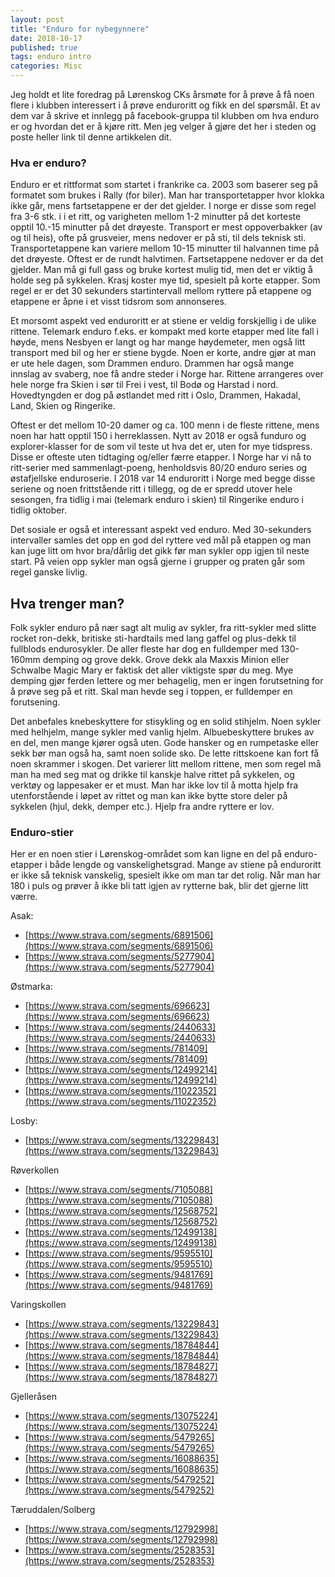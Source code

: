 ```yaml
---
layout: post
title: "Enduro for nybegynnere"
date: 2018-10-17
published: true
tags: enduro intro
categories: Misc
---
```


Jeg holdt et lite foredrag på Lørenskog CKs årsmøte for å prøve å få noen flere i klubben interessert i å prøve enduroritt og fikk en del spørsmål. Et av dem var å skrive et innlegg på facebook-gruppa til klubben om hva enduro er og hvordan det er å kjøre ritt. Men jeg velger å gjøre det her i steden og poste heller link til denne artikkelen dit. 

### Hva er enduro?

Enduro er et rittformat som startet i frankrike ca. 2003 som baserer seg på formatet som brukes i Rally (for biler). Man har transportetapper hvor klokka ikke går, mens fartsetappene er der det gjelder. I norge er disse som regel fra 3-6 stk. i i et ritt, og varigheten mellom 1-2 minutter på det korteste opptil 10.-15 minutter på det drøyeste. Transport er mest oppoverbakker (av og til heis), ofte på grusveier, mens nedover er på sti, til dels teknisk sti. Transportetappene kan variere mellom 10-15 minutter til halvannen time på det drøyeste. Oftest er de rundt halvtimen. Fartsetappene nedover er da det gjelder. Man må gi full gass og bruke kortest mulig tid, men det er viktig å holde seg på sykkelen. Krasj koster mye tid, spesielt på korte etapper. Som regel er er det 30 sekunders startintervall mellom ryttere på etappene og etappene er åpne i et visst tidsrom som annonseres. 

Et morsomt aspekt ved enduroritt er at stiene er veldig forskjellig i de ulike rittene. Telemark enduro f.eks. er kompakt med korte etapper med lite fall i høyde, mens Nesbyen er langt og har mange høydemeter, men også litt transport med bil og her er stiene bygde. Noen er korte, andre gjør at man er ute hele dagen, som Drammen enduro. Drammen har også mange innslag av svaberg, noe få andre steder i Norge har. Rittene arrangeres over hele norge fra Skien i sør til Frei i vest, til Bodø og Harstad i nord. Hovedtyngden er dog på østlandet med ritt i Oslo, Drammen, Hakadal, Land, Skien og Ringerike. 

Oftest er det mellom 10-20 damer og ca. 100 menn i de fleste rittene, mens noen har hatt opptil 150 i herreklassen. Nytt av 2018 er også funduro og explorer-klasser for de som vil teste ut hva det er, uten for mye tidspress. Disse er ofteste uten tidtaging og/eller færre etapper. I Norge har vi nå to ritt-serier med sammenlagt-poeng, henholdsvis 80/20 enduro series og østafjellske enduroserie. I 2018 var 14 enduroritt i Norge med begge disse seriene og noen frittstående ritt i tillegg, og de er spredd utover hele sesongen, fra tidlig i mai (telemark enduro i skien) til Ringerike enduro i tidlig oktober. 

Det sosiale er også et interessant aspekt ved enduro. Med 30-sekunders intervaller samles det opp en god del ryttere ved mål på etappen og man kan juge litt om hvor bra/dårlig det gikk før man sykler opp igjen til neste start. På veien opp sykler man også gjerne i grupper og praten går som regel ganske livlig. 

## Hva trenger man?

Folk sykler enduro på nær sagt alt mulig av sykler, fra ritt-sykler med slitte rocket ron-dekk, britiske sti-hardtails med lang gaffel og plus-dekk til fullblods endurosykler. De aller fleste har dog en fulldemper med 130-160mm demping og grove dekk. Grove dekk ala Maxxis Minion eller Schwalbe Magic Mary er faktisk det aller viktigste spør du meg. Mye demping gjør ferden lettere og mer behagelig, men er ingen forutsetning for å prøve seg på et ritt. Skal man hevde seg i toppen, er fulldemper en forutsening. 

Det anbefales knebeskyttere for stisykling og en solid stihjelm. Noen sykler med helhjelm, mange sykler med vanlig hjelm. Albuebeskyttere brukes av en del, men mange kjører også uten. Gode hansker og en rumpetaske eller sekk bør man også ha, samt noen solide sko. De lette rittskoene kan fort få noen skrammer i skogen. Det varierer litt mellom rittene, men som regel må man ha med seg mat og drikke til kanskje halve rittet på sykkelen, og verktøy og lappesaker er et must. Man har ikke lov til å motta hjelp fra utenforstående i løpet av rittet og man kan ikke bytte store deler på sykkelen (hjul, dekk, demper etc.). Hjelp fra andre ryttere er lov. 

### Enduro-stier

Her er en noen stier i Lørenskog-området som kan ligne en del på enduro-etapper i både lengde og vanskelighetsgrad. Mange av stiene på enduroritt er ikke så teknisk vanskelig, spesielt ikke om man tar det rolig. Når man har 180 i puls og prøver å ikke bli tatt igjen av rytterne bak, blir det gjerne litt værre. 

Asak: 
* [https://www.strava.com/segments/6891506](https://www.strava.com/segments/6891506)
* [https://www.strava.com/segments/5277904](https://www.strava.com/segments/5277904)

Østmarka:
* [https://www.strava.com/segments/696623](https://www.strava.com/segments/696623)
* [https://www.strava.com/segments/2440633](https://www.strava.com/segments/2440633)
* [https://www.strava.com/segments/781409](https://www.strava.com/segments/781409)
* [https://www.strava.com/segments/12499214](https://www.strava.com/segments/12499214)
* [https://www.strava.com/segments/11022352](https://www.strava.com/segments/11022352)

Losby:
* [https://www.strava.com/segments/13229843](https://www.strava.com/segments/13229843)

Røverkollen
* [https://www.strava.com/segments/7105088](https://www.strava.com/segments/7105088)
* [https://www.strava.com/segments/12568752](https://www.strava.com/segments/12568752)
* [https://www.strava.com/segments/12499138](https://www.strava.com/segments/12499138)
* [https://www.strava.com/segments/9595510](https://www.strava.com/segments/9595510)
* [https://www.strava.com/segments/9481769](https://www.strava.com/segments/9481769)

Varingskollen
* [https://www.strava.com/segments/13229843](https://www.strava.com/segments/13229843)
* [https://www.strava.com/segments/18784844](https://www.strava.com/segments/18784844)
* [https://www.strava.com/segments/18784827](https://www.strava.com/segments/18784827)

Gjelleråsen
* [https://www.strava.com/segments/13075224](https://www.strava.com/segments/13075224)
* [https://www.strava.com/segments/5479265](https://www.strava.com/segments/5479265)
* [https://www.strava.com/segments/16088635](https://www.strava.com/segments/16088635)
* [https://www.strava.com/segments/5479252](https://www.strava.com/segments/5479252)

Tæruddalen/Solberg
* [https://www.strava.com/segments/12792998](https://www.strava.com/segments/12792998)
* [https://www.strava.com/segments/2528353](https://www.strava.com/segments/2528353)
